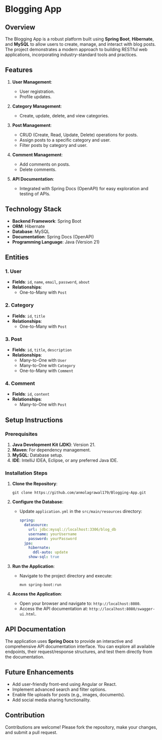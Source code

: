 
# Blogging App

## Overview

The Blogging App is a robust platform built using **Spring Boot**, **Hibernate**, and **MySQL** to allow users to create, manage, and interact with blog posts. The project demonstrates a modern approach to building RESTful web applications, incorporating industry-standard tools and practices.

## Features

1. **User Management**:

   - User registration.
   - Profile updates.

2. **Category Management**:

   - Create, update, delete, and view categories.

3. **Post Management**:

   - CRUD (Create, Read, Update, Delete) operations for posts.
   - Assign posts to a specific category and user.
   - Filter posts by category and user.

4. **Comment Management**:

   - Add comments on posts.
   - Delete comments.


5. **API Documentation**:

   - Integrated with Spring Docs (OpenAPI) for easy exploration and testing of APIs.

## Technology Stack

- **Backend Framework**: Spring Boot
- **ORM**: Hibernate
- **Database**: MySQL
- **Documentation**: Spring Docs (OpenAPI)
- **Programming Language**: Java (Version 21)

## Entities

### 1. User

- **Fields**: `id`, `name`, `email`, `password`, `about`
- **Relationships**:
  - One-to-Many with `Post`

### 2. Category

- **Fields**: `id`, `title`
- **Relationships**:
  - One-to-Many with `Post`

### 3. Post

- **Fields**: `id`, `title`, `description`
- **Relationships**:
  - Many-to-One with `User`
  - Many-to-One with `Category`
  - One-to-Many with `Comment`

### 4. Comment

- **Fields**: `id`, `content`
- **Relationships**:
  - Many-to-One with `Post`

## Setup Instructions

### Prerequisites

1. **Java Development Kit (JDK)**: Version 21.
2. **Maven**: For dependency management.
3. **MySQL**: Database setup.
4. **IDE**: IntelliJ IDEA, Eclipse, or any preferred Java IDE.

### Installation Steps

1. **Clone the Repository**:

   ```
   git clone https://github.com/anmolagrawal179/Blogging-App.git
   ```

2. **Configure the Database**:

   - Update `application.yml` in the `src/main/resources` directory:
     ```yaml
     spring:
       datasource:
         url: jdbc:mysql://localhost:3306/blog_db
         username: yourUsername
         password: yourPassword
       jpa:
         hibernate:
           ddl-auto: update
         show-sql: true
     ```

3. **Run the Application**:

   - Navigate to the project directory and execute:
     ```
     mvn spring-boot:run
     ```

4. **Access the Application**:

   - Open your browser and navigate to: `http://localhost:8080`.
   - Access the API documentation at: `http://localhost:8080/swagger-ui.html`.

## API Documentation

The application uses **Spring Docs** to provide an interactive and comprehensive API documentation interface. You can explore all available endpoints, their request/response structures, and test them directly from the documentation.

## Future Enhancements

- Add user-friendly front-end using Angular or React.
- Implement advanced search and filter options.
- Enable file uploads for posts (e.g., images, documents).
- Add social media sharing functionality.

## Contribution

Contributions are welcome! Please fork the repository, make your changes, and submit a pull request.


